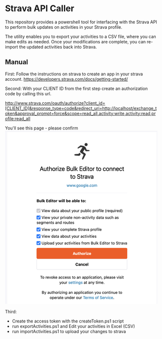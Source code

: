 # Strava API Caller
 
This repository provides a powershell tool for interfacing with the Strava API to perform bulk updates on activities in your Strava profile.

The utility enables you to export your activities to a CSV file, where you can make edits as needed. Once your modifications are complete, you can re-import the updated activities back into Strava.

 ## Manual

First: 
Follow the instructions on strava to create an app in your strava account.
https://developers.strava.com/docs/getting-started/

Second:
With your CLIENT ID from the first step create an authorization code by calling this url.

http://www.strava.com/oauth/authorize?client_id=[CLIENT_ID]&response_type=code&redirect_uri=http://localhost/exchange_token&approval_prompt=force&scope=read_all,activity:write,activity:read,profile:read_all

You'll see this page - please confirm
![Alt text](ressources/image.png "a title")


Third:
- Create the access token with the createToken.ps1 script
- run exportActivities.ps1 and Edit your activities in Excel (CSV)
- run importActivities.ps1 to upload your changes to strava



